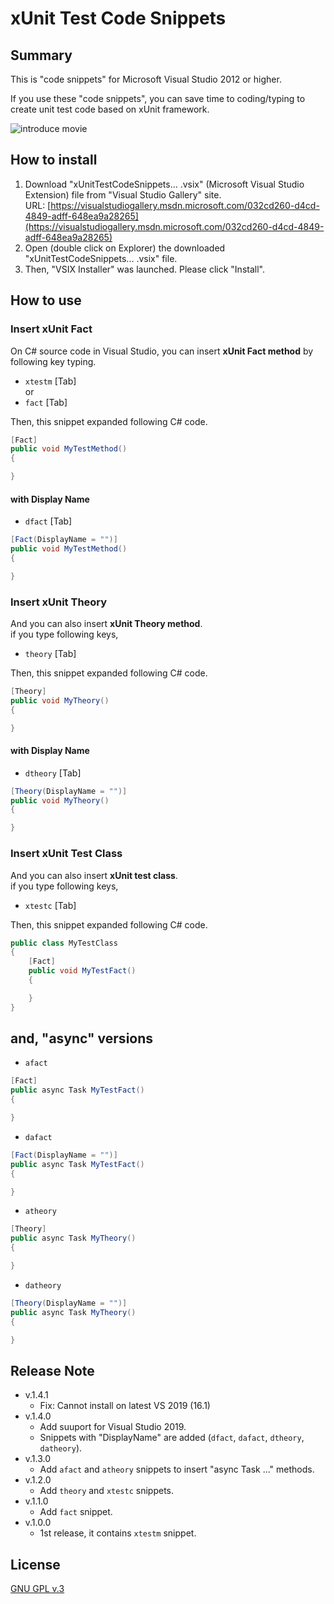 # xUnit Test Code Snippets

## Summary

This is "code snippets" for Microsoft Visual Studio 2012 or higher.

If you use these "code snippets", you can save time to coding/typing to create unit test code based on xUnit framework.

![introduce movie](https://raw.githubusercontent.com/jsakamoto/xUnitTestCodeSnippets/master/.assets/movie-001.gif)

## How to install

1. Download "xUnitTestCodeSnippets... .vsix" (Microsoft Visual Studio Extension) file from "Visual Studio Gallery" site.  
URL: [https://visualstudiogallery.msdn.microsoft.com/032cd260-d4cd-4849-adff-648ea9a28265](https://visualstudiogallery.msdn.microsoft.com/032cd260-d4cd-4849-adff-648ea9a28265)
2. Open (double click on Explorer) the downloaded "xUnitTestCodeSnippets... .vsix" file.
3. Then, "VSIX Installer" was launched. Please click "Install".

## How to use

### Insert xUnit Fact

On C# source code in Visual Studio, you can insert **xUnit Fact method** by following key typing.

- `xtestm` [Tab]  
or
- `fact` [Tab]

Then, this snippet expanded following C# code.

```csharp
[Fact]
public void MyTestMethod()
{

}
```

#### with Display Name

- `dfact` [Tab]

```csharp
[Fact(DisplayName = "")]
public void MyTestMethod()
{

}
```

### Insert xUnit Theory

And you can also insert **xUnit Theory method**.  
if you type following keys,

- `theory` [Tab]

Then, this snippet expanded following C# code.

```csharp
[Theory]
public void MyTheory()
{

}
```

#### with Display Name

- `dtheory` [Tab]

```csharp
[Theory(DisplayName = "")]
public void MyTheory()
{

}
```

### Insert xUnit Test Class

And you can also insert **xUnit test class**.  
if you type following keys,

- `xtestc` [Tab]

Then, this snippet expanded following C# code.

```csharp
public class MyTestClass
{
    [Fact]
    public void MyTestFact()
    {

    }
}
```

## and, "async" versions

- `afact`

```csharp
[Fact]
public async Task MyTestFact()
{

}
```

- `dafact`

```csharp
[Fact(DisplayName = "")]
public async Task MyTestFact()
{

}
```

- `atheory`

```csharp
[Theory]
public async Task MyTheory()
{

}
```

- `datheory`

```csharp
[Theory(DisplayName = "")]
public async Task MyTheory()
{

}
```

## Release Note
- v.1.4.1
  - Fix: Cannot install on latest VS 2019 (16.1)
- v.1.4.0
  - Add suuport for Visual Studio 2019.
  - Snippets with "DisplayName" are added (`dfact`, `dafact`, `dtheory`, `datheory`).
- v.1.3.0
  - Add `afact` and `atheory` snippets to insert "async Task ..." methods.
- v.1.2.0
  - Add `theory` and `xtestc` snippets.
- v.1.1.0
  - Add `fact` snippet.
- v.1.0.0
  - 1st release, it contains `xtestm` snippet.


## License

[GNU GPL v.3](LICENSE.txt)
